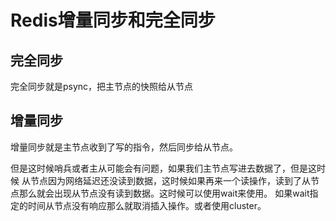 # Redis增量同步和完全同步

## 完全同步

完全同步就是psync，把主节点的快照给从节点

## 增量同步

增量同步就是主节点收到了写的指令，然后同步给从节点。



但是这时候哨兵或者主从可能会有问题，如果我们主节点写进去数据了，但是这时候 从节点因为网络延迟还没读到数据，这时候如果再来一个读操作，读到了从节点那么就会出现从节点没有读到数据。这时候可以使用wait来使用。	如果wait指定的时间从节点没有响应那么就取消插入操作。或者使用cluster。